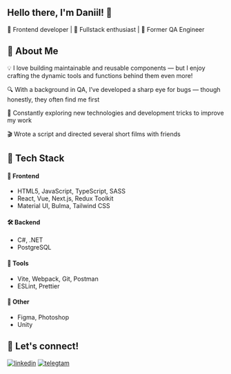 ## Hello there, I'm Daniil! 👋
🎨 Frontend developer | 🚀 Fullstack enthusiast | 🔧 Former QA Engineer

## 🚀 About Me
💡 I love building maintainable and reusable components — but I enjoy crafting the dynamic tools and functions behind them even more!

🔍 With a background in QA, I’ve developed a sharp eye for bugs — though honestly, they often find me first

🚀 Constantly exploring new technologies and development tricks to improve my work

🎬 Wrote a script and directed several short films with friends


## 🧩 Tech Stack

#### 🎨 Frontend
- HTML5, JavaScript, TypeScript, SASS
- React, Vue, Next.js, Redux Toolkit
- Material UI, Bulma, Tailwind CSS

#### 🛠️ Backend
- C#, .NET
- PostgreSQL

#### 🧰 Tools
- Vite, Webpack, Git, Postman
- ESLint, Prettier

#### 🎨 Other
- Figma, Photoshop
- Unity


## 🔗 Let's connect!
[![linkedin](https://img.shields.io/badge/linkedin-0A66C2?style=for-the-badge&logo=linkedin&logoColor=white)](https://www.linkedin.com/in/daniiltrusov00/)
[![telegtam](https://img.shields.io/badge/telegtam-1DA1F2?style=for-the-badge&logo=telegtam&logoColor=white)](https://t.me/johnny_dous)

